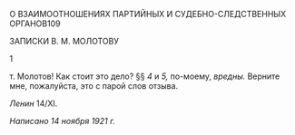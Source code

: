 О ВЗАИМООТНОШЕНИЯХ ПАРТИЙНЫХ И СУДЕБНО-СЛЕДСТВЕННЫХ ОРГАНОВ109

ЗАПИСКИ В. М. МОЛОТОВУ

1

т. Молотов! Как стоит это дело? §§ _4_ и _5,_ по-моему, _вредны._ Верните мне, пожалуйста, это с парой слов отзыва.

_Ленин_ 14/XI.

_Написано 14 ноября 1921 г._